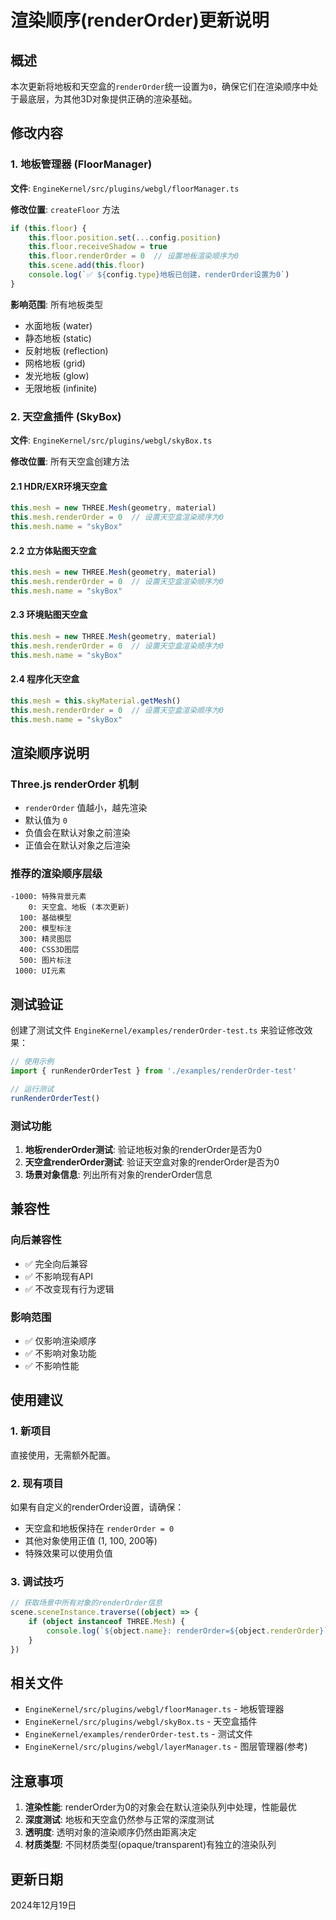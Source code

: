# 渲染顺序(renderOrder)更新说明

## 概述

本次更新将地板和天空盒的`renderOrder`统一设置为`0`，确保它们在渲染顺序中处于最底层，为其他3D对象提供正确的渲染基础。

## 修改内容

### 1. 地板管理器 (FloorManager)

**文件**: `EngineKernel/src/plugins/webgl/floorManager.ts`

**修改位置**: `createFloor` 方法

```typescript
if (this.floor) {
    this.floor.position.set(...config.position)
    this.floor.receiveShadow = true
    this.floor.renderOrder = 0  // 设置地板渲染顺序为0
    this.scene.add(this.floor)
    console.log(`✅ ${config.type}地板已创建，renderOrder设置为0`)
}
```

**影响范围**: 所有地板类型
- 水面地板 (water)
- 静态地板 (static)
- 反射地板 (reflection)
- 网格地板 (grid)
- 发光地板 (glow)
- 无限地板 (infinite)

### 2. 天空盒插件 (SkyBox)

**文件**: `EngineKernel/src/plugins/webgl/skyBox.ts`

**修改位置**: 所有天空盒创建方法

#### 2.1 HDR/EXR环境天空盒
```typescript
this.mesh = new THREE.Mesh(geometry, material)
this.mesh.renderOrder = 0  // 设置天空盒渲染顺序为0
this.mesh.name = "skyBox"
```

#### 2.2 立方体贴图天空盒
```typescript
this.mesh = new THREE.Mesh(geometry, material)
this.mesh.renderOrder = 0  // 设置天空盒渲染顺序为0
this.mesh.name = "skyBox"
```

#### 2.3 环境贴图天空盒
```typescript
this.mesh = new THREE.Mesh(geometry, material)
this.mesh.renderOrder = 0  // 设置天空盒渲染顺序为0
this.mesh.name = "skyBox"
```

#### 2.4 程序化天空盒
```typescript
this.mesh = this.skyMaterial.getMesh()
this.mesh.renderOrder = 0  // 设置天空盒渲染顺序为0
this.mesh.name = "skyBox"
```

## 渲染顺序说明

### Three.js renderOrder 机制

- `renderOrder` 值越小，越先渲染
- 默认值为 `0`
- 负值会在默认对象之前渲染
- 正值会在默认对象之后渲染

### 推荐的渲染顺序层级

```
-1000: 特殊背景元素
    0: 天空盒、地板 (本次更新)
  100: 基础模型
  200: 模型标注
  300: 精灵图层
  400: CSS3D图层
  500: 图片标注
 1000: UI元素
```

## 测试验证

创建了测试文件 `EngineKernel/examples/renderOrder-test.ts` 来验证修改效果：

```typescript
// 使用示例
import { runRenderOrderTest } from './examples/renderOrder-test'

// 运行测试
runRenderOrderTest()
```

### 测试功能

1. **地板renderOrder测试**: 验证地板对象的renderOrder是否为0
2. **天空盒renderOrder测试**: 验证天空盒对象的renderOrder是否为0
3. **场景对象信息**: 列出所有对象的renderOrder信息

## 兼容性

### 向后兼容性
- ✅ 完全向后兼容
- ✅ 不影响现有API
- ✅ 不改变现有行为逻辑

### 影响范围
- ✅ 仅影响渲染顺序
- ✅ 不影响对象功能
- ✅ 不影响性能

## 使用建议

### 1. 新项目
直接使用，无需额外配置。

### 2. 现有项目
如果有自定义的renderOrder设置，请确保：
- 天空盒和地板保持在 `renderOrder = 0`
- 其他对象使用正值 (1, 100, 200等)
- 特殊效果可以使用负值

### 3. 调试技巧
```typescript
// 获取场景中所有对象的renderOrder信息
scene.sceneInstance.traverse((object) => {
    if (object instanceof THREE.Mesh) {
        console.log(`${object.name}: renderOrder=${object.renderOrder}`)
    }
})
```

## 相关文件

- `EngineKernel/src/plugins/webgl/floorManager.ts` - 地板管理器
- `EngineKernel/src/plugins/webgl/skyBox.ts` - 天空盒插件
- `EngineKernel/examples/renderOrder-test.ts` - 测试文件
- `EngineKernel/src/plugins/webgl/layerManager.ts` - 图层管理器(参考)

## 注意事项

1. **渲染性能**: renderOrder为0的对象会在默认渲染队列中处理，性能最优
2. **深度测试**: 地板和天空盒仍然参与正常的深度测试
3. **透明度**: 透明对象的渲染顺序仍然由距离决定
4. **材质类型**: 不同材质类型(opaque/transparent)有独立的渲染队列

## 更新日期

2024年12月19日 